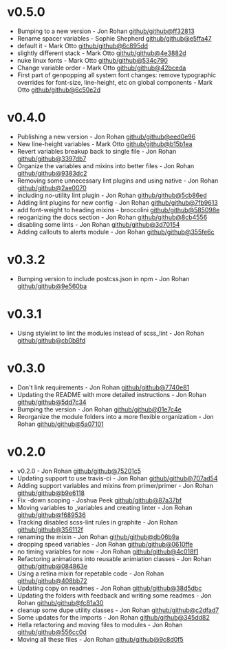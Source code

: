 # v0.5.0

 * Bumping to a new version - Jon Rohan [github/github@ff32813](https://github.com/github/github/commit/ff32813)
 * Rename spacer variables - Sophie Shepherd [github/github@e5ffa47](https://github.com/github/github/commit/e5ffa47)
 * default it - Mark Otto [github/github@6c895dd](https://github.com/github/github/commit/6c895dd)
 * slightly different stack - Mark Otto [github/github@4e3882d](https://github.com/github/github/commit/4e3882d)
 * nuke linux fonts - Mark Otto [github/github@534c790](https://github.com/github/github/commit/534c790)
 * Change variable order - Mark Otto [github/github@42bceda](https://github.com/github/github/commit/42bceda)
 * First part of genpopping all system font changes: remove typographic overrides for font-size, line-height, etc on global components - Mark Otto [github/github@6c50e2d](https://github.com/github/github/commit/6c50e2d)

# v0.4.0

 * Publishing a new version - Jon Rohan [github/github@eed0e96](https://github.com/github/github/commit/eed0e96)
 * New line-height variables - Mark Otto [github/github@b15b1ea](https://github.com/github/github/commit/b15b1ea)
 * Revert variables breakup back to single file - Jon Rohan [github/github@3397db7](https://github.com/github/github/commit/3397db7)
 * Organize the variables and mixins into better files - Jon Rohan [github/github@9383dc2](https://github.com/github/github/commit/9383dc2)
 * Removing some unnecessary lint plugins and using native - Jon Rohan [github/github@2ae0070](https://github.com/github/github/commit/2ae0070)
 * including no-utility lint plugin - Jon Rohan [github/github@5cb86ed](https://github.com/github/github/commit/5cb86ed)
 * Adding lint plugins for new config - Jon Rohan [github/github@7fb9613](https://github.com/github/github/commit/7fb9613)
 * add font-weight to heading mixins - broccolini [github/github@585098e](https://github.com/github/github/commit/585098e)
 * reoganizing the docs section - Jon Rohan [github/github@8cb4556](https://github.com/github/github/commit/8cb4556)
 * disabling some lints - Jon Rohan [github/github@3d70154](https://github.com/github/github/commit/3d70154)
 * Adding callouts to alerts module - Jon Rohan [github/github@355fe6c](https://github.com/github/github/commit/355fe6c)

# v0.3.2

 * Bumping version to include postcss.json in npm - Jon Rohan [github/github@9e560ba](https://github.com/github/github/commit/9e560ba)

# v0.3.1

 * Using stylelint to lint the modules instead of scss_lint - Jon Rohan [github/github@cb0b8fd](https://github.com/github/github/commit/cb0b8fd)

# v0.3.0

 * Don't link requirements - Jon Rohan [github/github@7740e81](https://github.com/github/github/commit/7740e81)
 * Updating the README with more detailed instructions - Jon Rohan [github/github@5dd7c34](https://github.com/github/github/commit/5dd7c34)
 * Bumping the version - Jon Rohan [github/github@01e7c4e](https://github.com/github/github/commit/01e7c4e)
 * Reorganize the module folders into a more flexible organization - Jon Rohan [github/github@5a07101](https://github.com/github/github/commit/5a07101)

# v0.2.0

 * v0.2.0 - Jon Rohan [github/github@75201c5](https://github.com/github/github/commit/75201c5)
 * Updating support to use travis-ci - Jon Rohan [github/github@707ad54](https://github.com/github/github/commit/707ad54)
 * Adding support variables and mixins from primer/primer - Jon Rohan [github/github@b9e6118](https://github.com/github/github/commit/b9e6118)
 * Fix -down scoping - Joshua Peek [github/github@87a37bf](https://github.com/github/github/commit/87a37bf)
 * Moving variables to _variables and creating linter - Jon Rohan [github/github@f689536](https://github.com/github/github/commit/f689536)
 * Tracking disabled scss-lint rules in graphite - Jon Rohan [github/github@356112f](https://github.com/github/github/commit/356112f)
 * renaming the mixin - Jon Rohan [github/github@db06b9a](https://github.com/github/github/commit/db06b9a)
 * dropping speed variables - Jon Rohan [github/github@0610ffe](https://github.com/github/github/commit/0610ffe)
 * no timing variables for now - Jon Rohan [github/github@4c018f1](https://github.com/github/github/commit/4c018f1)
 * Refactoring animations into reusable animiation classes - Jon Rohan [github/github@084863e](https://github.com/github/github/commit/084863e)
 * Using a retina mixin for repetable code - Jon Rohan [github/github@408bb72](https://github.com/github/github/commit/408bb72)
 * Updating copy on readmes - Jon Rohan [github/github@38d5dbc](https://github.com/github/github/commit/38d5dbc)
 * Updating the folders with feedback and writing some readmes - Jon Rohan [github/github@fc81a30](https://github.com/github/github/commit/fc81a30)
 * cleanup some dupe utility classes - Jon Rohan [github/github@c2dfad7](https://github.com/github/github/commit/c2dfad7)
 * Some updates for the imports - Jon Rohan [github/github@345dd82](https://github.com/github/github/commit/345dd82)
 * Hella refactoring and moving files to modules - Jon Rohan [github/github@556cc0d](https://github.com/github/github/commit/556cc0d)
 * Moving all these files - Jon Rohan [github/github@9c8d0f5](https://github.com/github/github/commit/9c8d0f5)